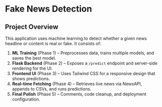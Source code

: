 # Fake News Detection

## Project Overview

This application uses machine learning to detect whether a given news headline or content is real or fake. It consists of:
1. **ML Training** (Phase 1) – Preprocesses data, trains multiple models, and saves the best model.
2. **Flask Backend** (Phase 2) – Exposes a `/predict` endpoint and server-side rendering for the UI.
3. **Frontend UI** (Phase 3) – Uses Tailwind CSS for a responsive design that shows predictions.
4. **Real‐time Fetching** (Phase 4) – Retrieves live news via NewsAPI, appends to CSVs, and runs predictions.
5. **Final Polish** (Phase 5) – Comments, code cleanup, and deployment configuration.
